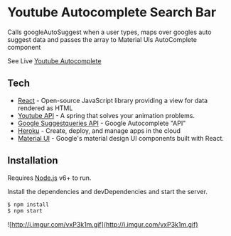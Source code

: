 # Youtube Autocomplete Search Bar

Calls googleAutoSuggest when a user types, maps over googles auto suggest data and passes the array to Material UIs AutoComplete component

See Live [Youtube Autocomplete](https://youtube-autocomplete.herokuapp.com/)

## Tech

* [React](https://facebook.github.io/react/docs/getting-started.html) - Open-source JavaScript library providing a view for data rendered as HTML
* [Youtube API](https://developers.google.com/youtube/v3/docs/) - A spring that solves your animation problems.
* [Google Suggestqueries API](http://suggestqueries.google.com) - Google Autocomplete "API"
* [Heroku](https://devcenter.heroku.com/categories/reference) - Create, deploy, and manage apps in the cloud
* [Material UI](http://www.material-ui.com/) - Google's material design UI components built with React.

## Installation

Requires [Node.js](https://nodejs.org/) v6+ to run.

Install the dependencies and devDependencies and start the server.

```sh
$ npm install
$ npm start
```

![http://i.imgur.com/vxP3k1m.gif](http://i.imgur.com/vxP3k1m.gif)
